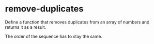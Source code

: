 # remove-duplicates
Define a function that removes duplicates from an array of numbers and returns it as a result.

The order of the sequence has to stay the same.

